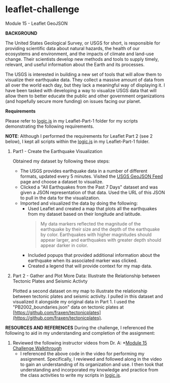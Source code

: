 # leaflet-challenge
Module 15 - Leaflet GeoJSON

**BACKGROUND**

The United States Geological Survey, or USGS for short, is responsible for providing scientific data about natural hazards, the health of our ecosystems and environment, and the impacts of climate and land-use change. Their scientists develop new methods and tools to supply timely, relevant, and useful information about the Earth and its processes.

The USGS is interested in building a new set of tools that will allow them to visualize their earthquake data. They collect a massive amount of data from all over the world each day, but they lack a meaningful way of displaying it. I have been tasked with developing a way to visualize USGS data that will allow them to better educate the public and other government organizations (and hopefully secure more funding) on issues facing our planet.

**Requirements**

Please refer to [logic.js](https://github.com/rperez025/leaflet-challenge/blob/main/Leaflet-Part-1/static/js/logic.js) in my Leaflet-Part-1 folder for my scripts demonstrating the following requirements. 

**NOTE**: Although I performed the requirements for Leaflet Part 2 (see 2 below), I kept all scripts within the [logic.js](https://github.com/rperez025/leaflet-challenge/blob/main/Leaflet-Part-1/static/js/logic.js) in my Leaflet-Part-1 folder.

1. Part1 - Create the Earthquake Visualization

   Obtained my dataset by following these steps:
   * The USGS provides earthquake data in a number of different formats, updated every 5 minutes. Visited the [USGS GeoJSON Feed](https://github.com/fraxen/tectonicplates/blob/master/GeoJSON/PB2002_boundaries.json) page and choose a dataset to visualize.
   * Clicked a "All Earthquakes from the Past 7 Days" dataset and was given a JSON representation of that data. Used the URL of this JSON to pull in the data for the visualization.
   * Imported and visualized the data by doing the following:
        - Used Leaflet and created a map that plots all the earthquakes from my dataset based on their longitude and latitude.
           > My data markers reflected the magnitude of the earthquake by their size and the depth of the earthquake by color. Earthquakes with higher magnitudes should appear larger, and earthquakes with greater depth should appear darker in color.
        - Included popups that provided additional information about the earthquake when its associated marker was clicked.
        - Created a legend that will provide context for my map data.

2. Part 2 - Gather and Plot More Data: Illustrate the Relationship between Tectonic Plates and Seismic Activty

   Plotted a second dataset on my map to illustrate the relationship between tectonic plates and seismic activity. I pulled in this dataset and visualized it alongside my original data in Part 1. I used the "PB2002_boundaries.json" data on tectonic plates at [https://github.com/fraxen/tectonicplates](https://github.com/fraxen/tectonicplates).

**RESOURCES AND REFERENCES**
During the challenge, I referenced the following to aid in my understanding and completion of the assignment:

1. Reviewed the following instructor videos from Dr. A:
   *[Module 15 Challenge Walkthrough](https://youtu.be/RUGbwfSIjnI)
     - I referenced the above code in the video for performing my assignment. Specifically, I reviewed and followed along in the video to gain an understanding of its organization and use. I then took that understanding and incorporated my knowledge and practice from the class activities to write my scripts in [logic.js](https://github.com/rperez025/leaflet-challenge/blob/main/Leaflet-Part-1/static/js/logic.js).
